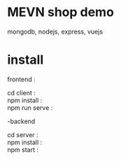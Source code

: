 # MEVN shop demo
mongodb, nodejs, express, vuejs

# install
frontend : <br>

cd client : <br>
npm install : <br>
npm run serve : <br>

-backend

cd server : <br>
npm install : <br>
npm start : <br>
